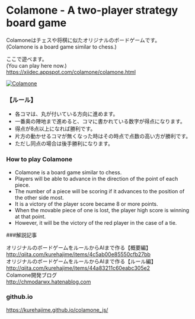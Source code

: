 Colamone - A two-player strategy board game
===========


Colamoneはチェスや将棋に似たオリジナルのボードゲームです。  
(Colamone is a board game similar to chess.)

ここで遊べます。  
(You can play here now.)  
https://xiidec.appspot.com/colamone/colamone.html

[![Colamone](https://cloud.githubusercontent.com/assets/4569916/21293734/1ef09862-c570-11e6-9cd7-5e294bd15245.gif)](https://xiidec.appspot.com/colamone/colamone.html
)

### 【ルール】
* 各コマは、丸が付いている方向に進めます。
* 一番奥の陣地まで進めると、コマに書かれている数字が得点になります。
* 得点が8点以上になれば勝利です。
* 片方の動かせるコマが無くなった時はその時点で点数の高い方が勝利です。
* ただし同点の場合は後手勝利になります。

### How to play Colamone
* Colamone is a board game similar to chess.
* Players will be able to advance in the direction of the point of each piece.
* The number of a piece will be scoring if it advances to the position of the other side most. 
* It is a victory of the player score became 8 or more points.
* When the movable piece of one is lost, the player high score is winning at that point.
* However, it will be the victory of the red player in the case of a tie.

###解説記事


オリジナルのボードゲームをルールからAIまで作る【概要編】  
http://qiita.com/kurehajime/items/4c5ab00e85550cfb27bb  
オリジナルのボードゲームをルールからAIまで作る【ルール編】  
http://qiita.com/kurehajime/items/44a83211c60eabc305e2  
Colamone開発ブログ  
http://chmodarwx.hatenablog.com  


### github.io

https://kurehajime.github.io/colamone_js/
